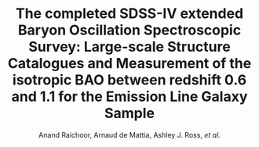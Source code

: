 ---
number: "38"
title: "The completed SDSS-IV extended Baryon Oscillation Spectroscopic Survey: Large-scale Structure Catalogues and Measurement of the isotropic BAO between redshift 0.6 and 1.1 for the Emission Line Galaxy Sample"
arxiv_link: "https://arxiv.org/abs/2007.09007"
arxiv_id: "2007.09007"
author: "Anand Raichoor, Arnaud de Mattia, Ashley J. Ross, <em>et al.</em>"
reviewed: True
journal: "MNRAS, in press (2020)"
doi: "10.1093/mnras/staa3336"
---